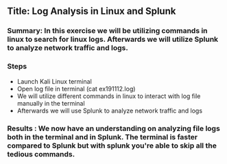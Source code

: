 
## Title:  Log Analysis in Linux and Splunk

### Summary: In this exercise we will be utilizing commands in linux to search for linux logs. Afterwards we will utilize Splunk to analyze network traffic and logs.
### Steps
- Launch Kali Linux terminal 
- Open log file in terminal (cat ex191112.log)
- We will utilize different commands in linux to interact with log file manually in the terminal
-  Afterwards we will use Splunk to analyze network traffic and logs

 ### Results :  We now have an understanding on analyzing file logs both in the terminal and in Splunk. The terminal is faster compared to Splunk but with splunk you're able to skip all the tedious commands.




